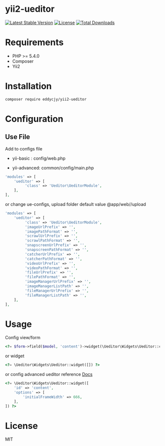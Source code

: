 # yii2-ueditor

[![Latest Stable Version](https://poser.pugx.org/EDDYCJY/yii2-ueditor/v/stable)](https://packagist.org/packages/eddycjy/yii2-ueditor)
[![License](https://poser.pugx.org/EDDYCJY/yii2-ueditor/license)](https://packagist.org/packages/eddycjy/yii2-ueditor)
[![Total Downloads](https://poser.pugx.org/EDDYCJY/yii2-ueditor/downloads)](https://packagist.org/packages/eddycjy/yii2-ueditor)

# Requirements

- PHP >= 5.4.0
- Composer
- Yii2

# Installation

``` sh
composer require eddycjy/yii2-ueditor
```

# Configuration

## Use File

Add to configs file 

- yii-basic : config/web.php 

- yii-advanced: common/config/main.php

``` php
'modules' => [
    'ueditor' => [
         'class' => 'Ueditor\UeditorModule',
    ],
],

```

or change ue-configs, upload folder default value @app/web//upload

``` php
'modules' => [
    'ueditor' => [
         'class' => 'Ueditor\UeditorModule',
         'imageUrlPrefix' => '',
         'imagePathFormat' => '',
         'scrawlUrlPrefix' => '',
         'scrawlPathFormat' => '',
         'snapscreenUrlPrefix' => '',
         'snapscreenPathFormat' => '',
         'catcherUrlPrefix' => '',
         'catcherPathFormat' => '',
         'videoUrlPrefix' => '',
         'videoPathFormat' => '',
         'fileUrlPrefix' => '',
         'filePathFormat' => '',
         'imageManagerUrlPrefix' => '',
         'imageManagerListPath' => '',
         'fileManagerUrlPrefix' => '',
         'fileManagerListPath' => '',
    ],
],
```



# Usage

Config view/form

``` php
<?= $form->field($model, 'content')->widget(\Ueditor\Widgets\Ueditor::className()) ?>
```

or widget

``` php
<?= \Ueditor\Widgets\Ueditor::widget([]) ?>
```

or config advanced ueditor reference [Docs](http://fex.baidu.com/ueditor/#start-config)

``` php
<?= \Ueditor\Widgets\Ueditor::widget([
    'id' => 'content',
    'options' => [
        'initialFrameWidth' => 666,
    ],
]) ?>
```

# License

MIT